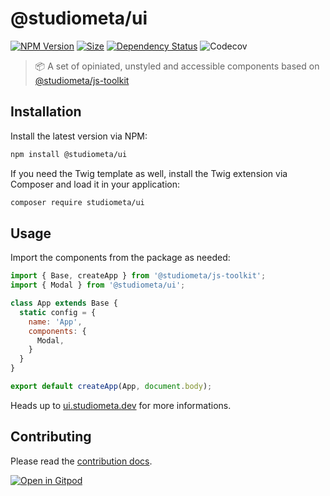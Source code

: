 # @studiometa/ui

[![NPM Version](https://img.shields.io/npm/v/@studiometa/ui.svg?style=flat-square)](https://www.npmjs.com/package/@studiometa/ui/)
[![Size](https://img.shields.io/bundlephobia/minzip/@studiometa/ui?label=size&style=flat-square)](https://bundlephobia.com/package/@studiometa/ui)
[![Dependency Status](https://img.shields.io/librariesio/release/npm/@studiometa/ui?style=flat-square)](https://david-dm.org/studiometa/js-toolkit)
![Codecov](https://img.shields.io/codecov/c/github/studiometa/js-toolkit?style=flat-square)

> 📦 A set of opiniated, unstyled and accessible components based on [@studiometa/js-toolkit](https://github.com/studiometa/js-toolkit)

## Installation

Install the latest version via NPM:

```bash
npm install @studiometa/ui
```

If you need the Twig template as well, install the Twig extension via Composer and load it in your application:

```bash
composer require studiometa/ui
```

## Usage

Import the components from the package as needed:

```js
import { Base, createApp } from '@studiometa/js-toolkit';
import { Modal } from '@studiometa/ui';

class App extends Base {
  static config = {
    name: 'App',
    components: {
      Modal,
    }
  }
}

export default createApp(App, document.body);
```

Heads up to [ui.studiometa.dev](https://ui.studiometa.dev) for more informations.

## Contributing

Please read the [contribution docs](https://ui.studiometa.dev/-/guide/contributing/).

[![Open in Gitpod](https://gitpod.io/button/open-in-gitpod.svg)](https://gitpod.io/#https://github.com/studiometa/ui)
